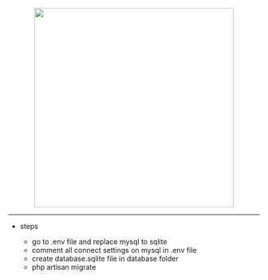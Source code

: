 <p align="center"><a href="https://laravel.com" target="_blank"><img src="https://raw.githubusercontent.com/laravel/art/master/logo-lockup/5%20SVG/2%20CMYK/1%20Full%20Color/laravel-logolockup-cmyk-red.svg" width="400"></a></p>


----

* steps

    * go to .env file and replace mysql to sqlite
    * comment all connect settings on mysql in .env file 
    * create database.sqlite file in database folder
    * php artisan migrate



